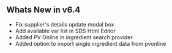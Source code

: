 Whats New in v6.4
----------------------
- Fix supplier's details update modal box
- Add available var list in SDS Html Editor
- Added PV Online in ingredient search provider
- Added option to import single ingredient data from pvonline
